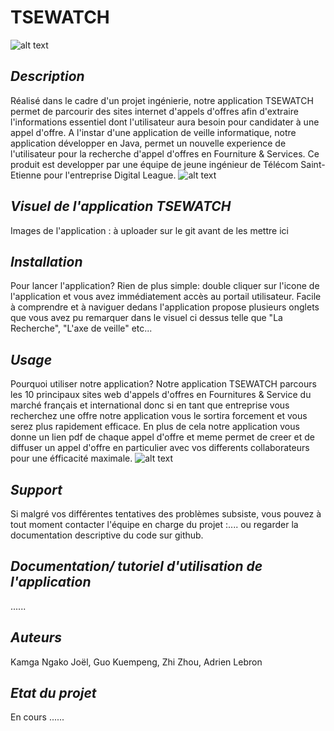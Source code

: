 # TSEWATCH
![alt text](http://www.geipi-polytech.org/sites/default/files/styles/logos_page/public/logos/logo_Telecom_StEtienne_web.jpg?itok=JAV2x8lshttp://url/to/img.png)

## *Description*
Réalisé dans le cadre d'un projet ingénierie, notre application TSEWATCH permet de parcourir des sites internet d'appels d'offres afin
d'extraire l'informations essentiel dont l'utilisateur aura besoin pour candidater à une appel d'offre.
A l'instar d'une application de veille informatique, notre application développer en Java, permet un nouvelle experience de l'utilisateur 
pour la recherche d'appel d'offres en Fourniture & Services.
Ce produit est developper par une équipe de jeune ingénieur de Télécom Saint-Etienne pour l'entreprise Digital League.
![alt text](https://milleetunregards.com/app/uploads/2018/08/digital_league_logo_bckg_blanc_1900.png)

## *Visuel de l'application TSEWATCH*
Images de l'application :
à uploader sur le git avant de les mettre ici

## *Installation*
Pour lancer l'application? Rien de plus simple: double cliquer sur l'icone de l'application et vous avez immédiatement 
accès au portail utilisateur. Facile à comprendre et à naviguer dedans l'application propose plusieurs onglets que vous avez pu remarquer 
dans le visuel ci dessus telle que "La Recherche", "L'axe de veille" etc...

## *Usage*
Pourquoi utiliser notre application?
Notre application TSEWATCH parcours les 10 principaux sites web d'appels d'offres en Fournitures & Service du marché français et international
donc si en tant que entreprise vous recherchez une offre notre application vous le sortira forcement et vous serez plus rapidement efficace.
En plus de cela notre application vous donne un lien pdf de chaque appel d'offre et meme permet de creer et de diffuser un appel d'offre
en particulier avec vos differents collaborateurs pour une éfficacité maximale.
![alt text](https://www.penser-et-agir.fr/wp-content/uploads/2018/04/efficacit%C3%A9-et-efficience.jpg)

## *Support*
Si malgré vos différentes tentatives des problèmes subsiste, vous pouvez à tout moment contacter l'équipe en charge du projet :....
ou regarder la documentation descriptive du code sur github.

## *Documentation/ tutoriel d'utilisation de l'application*

......


## *Auteurs*
Kamga Ngako Joël, Guo Kuempeng, Zhi Zhou, Adrien Lebron 

## *Etat du projet*
En cours ......
